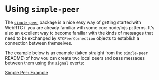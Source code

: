 # Using `simple-peer`

The [`simple-peer`](https://github.com/feross/simple-peer) package is a nice easy way of getting started with WebRTC if you are already familiar with some core node/iojs patterns.  It's also an excellent way to become familiar with the kinds of messages that need to be exchanged by `RTCPeerConnection` objects to establish a connection between themselves.

The example below is an example (taken straight from the `simple-peer` README) of how you can create two local peers and pass messages between them using the `signal` events:

[Simple Peer Example](example.js)
